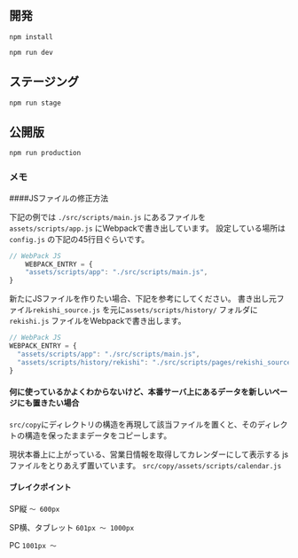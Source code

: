 ## 開発

`npm install`

<!-- `gulp dev-pc` -->
<!-- `gulp dev-sp` -->
`npm run dev`


## ステージング

`npm run stage`


## 公開版

`npm run production`

### メモ

####JSファイルの修正方法

下記の例では `./src/scripts/main.js` にあるファイルを`assets/scripts/app.js` にWebpackで書き出しています。
設定している場所は`config.js` の下記の45行目ぐらいです。

```Javascript
// WebPack JS
    WEBPACK_ENTRY = {
    "assets/scripts/app": "./src/scripts/main.js",
}
```

新たにJSファイルを作りたい場合、下記を参考にしてください。
書き出し元ファイル`rekishi_source.js`  を元に`assets/scripts/history/` フォルダに `rekishi.js` ファイルをWebpackで書き出します。

```Javascript
// WebPack JS
WEBPACK_ENTRY = {
  "assets/scripts/app": "./src/scripts/main.js",
  "assets/scripts/history/rekishi": "./src/scripts/pages/rekishi_source.js"
}
```

#### 何に使っているかよくわからないけど、本番サーバ上にあるデータを新しいページにも置きたい場合

`src/copy`にディレクトリの構造を再現して該当ファイルを置くと、そのディレクトの構造を保ったままデータをコピーします。

現状本番上に上がっている、営業日情報を取得してカレンダーにして表示する js ファイルをとりあえず置いています。 `src/copy/assets/scripts/calendar.js`

#### ブレイクポイント
SP縦
`〜 600px`

SP横、タブレット
`601px 〜 1000px`

PC
`1001px 〜` 
